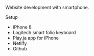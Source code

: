 Website development with smartphone.

Setup

- iPhone 8
- Logitech smart folio keyboard
- Play.ja app for iPhone
- Netlify
- Github